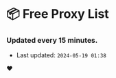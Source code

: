 # :package: Free Proxy List
### Updated every 15 minutes.

- Last updated: `2024-05-19 01:38`

:heart:
